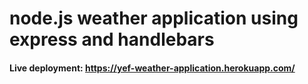 # node.js weather application using express and handlebars

#### Live deployment: https://yef-weather-application.herokuapp.com/

